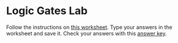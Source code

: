 # Logic Gates Lab
Follow the instructions on [this worksheet](https://github.com/APCSPrinciples/APCSPrinciples.github.io/blob/master/Worksheets/LogicGates.doc?raw=true). Type your answers in the worksheet and save it. Check your answers with this [answer key](https://github.com/APCSPrinciples/APCSPrinciples.github.io/blob/master/Worksheets/LogicGatesKey.doc?raw=true).
